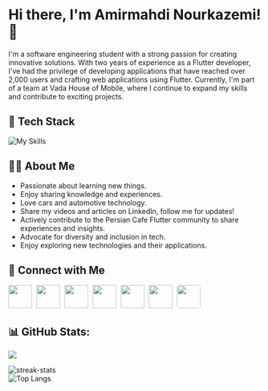 # Hi there, I'm Amirmahdi Nourkazemi! 👋

I'm a software engineering student with a strong passion for creating innovative solutions. With two years of experience as a Flutter developer, I've had the privilege of developing applications that have reached over 2,000 users and crafting web applications using Flutter. Currently, I'm part of a team at Vada House of Mobile, where I continue to expand my skills and contribute to exciting projects.

## 🚀 Tech Stack

![My Skills](https://skillicons.dev/icons?i=flutter,dart,firebase,figma,postman,postgres,nodejs,react&perline=9)

## 👦🏻 About Me
- Passionate about learning new things.
- Enjoy sharing knowledge and experiences.
- Love cars and automotive technology.
- Share my videos and articles on LinkedIn, follow me for updates!
- Actively contribute to the Persian Cafe Flutter community to share experiences and insights.
- Advocate for diversity and inclusion in tech.
- Enjoy exploring new technologies and their applications.


## 🔗 Connect with Me
[<img src="https://cdn2.iconfinder.com/data/icons/social-media-2285/512/1_Linkedin_unofficial_colored_svg-512.png" width="47" height="46" style="margin-right: 5px;"/>](https://www.linkedin.com/in/amirmahdi-nourkazemi-04613023a/)
[<img src="https://cdn2.iconfinder.com/data/icons/social-media-applications/64/social_media_applications_3-instagram-512.png" width="47" height="46" style="margin-right: 5px;"/>](https://www.instagram.com/amirfluts/?igshid=OGQ5ZDc2ODk2ZA%3D%3D)
[<img src="https://cdn2.iconfinder.com/data/icons/social-media-2285/512/1_Twitter3_colored_svg-512.png" width="47" height="46" style="margin-right: 5px;"/>](https://twitter.com/amirfluts?t=b-GOuaf3mJibNbAFHY_mEA&s=09)
[<img src="https://cdn0.iconfinder.com/data/icons/social-flat-rounded-rects/512/telegram-512.png" width="47" height="46" style="margin-right: 5px;"/>](https://t.me/Amnk80)
[<img src="https://cdn4.iconfinder.com/data/icons/address-book-providers-in-colors/512/gmail-512.png" width="47" height="46" style="margin-right: 5px;"/>](mailto:nourkazemi80@gmail.com)
[<img src="https://cdn2.iconfinder.com/data/icons/social-media-2285/512/1_Whatsapp2_colored_svg-512.png" width="47" height="46" style="margin-right: 5px;"/>](https://wa.me/message/5LYZH3PPEX2OE1)
[<img src="https://asset.brandfetch.io/id_tNIm05N/idJgd2UeGc.png" width="47" height="46" style="border-radius: 10%;"/>](https://linktr.ee/Amirmahdi_Nourkazemi)

## 📊 GitHub Stats:
<picture>
  <source
    srcset="https://github-readme-stats.vercel.app/api?username=AmirmahdiNourkazemi&show_icons=true&theme=dark&hide_rank=false&rank_icon=github&include_all_commits=false"
    media="(prefers-color-scheme: dark)"
  />
  <source
    srcset="https://github-readme-stats.vercel.app/api?username=AmirmahdiNourkazemi&show_icons=true&hide_rank=false"
    media="(prefers-color-scheme: dark), (prefers-color-scheme: no-preference)"
  />
  <img src="https://github-readme-stats.vercel.app/api?username=AmirmahdiNourkazemi&show_icons=true&hide_rank=false" />
</picture></br>


![streak-stats](https://github-readme-streak-stats.herokuapp.com/?user=AmirmahdiNourkazemi&theme=dark&hide_border=false)</br>
![Top Langs](https://github-readme-stats.vercel.app/api/top-langs/?username=AmirmahdiNourkazemi&hide_progress=true&theme=dark)</br>

